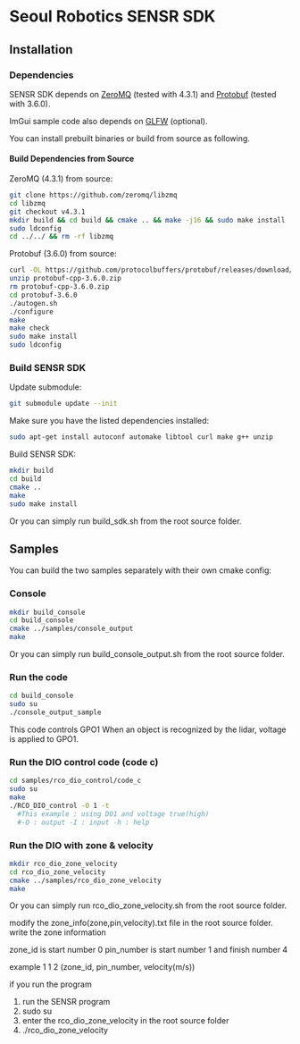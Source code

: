 # Seoul Robotics SENSR SDK

## Installation

### Dependencies

SENSR SDK depends on [ZeroMQ](http://zeromq.org/intro:get-the-software) (tested with 4.3.1) and [Protobuf](https://developers.google.com/protocol-buffers/) (tested with 3.6.0).

ImGui sample code also depends on [GLFW](https://www.glfw.org/) (optional).

You can install prebuilt binaries or build from source as following.

#### Build Dependencies from Source

ZeroMQ (4.3.1) from source:

```bash
git clone https://github.com/zeromq/libzmq
cd libzmq
git checkout v4.3.1
mkdir build && cd build && cmake .. && make -j16 && sudo make install
sudo ldconfig
cd ../../ && rm -rf libzmq
```

Protobuf (3.6.0) from source:

```bash
curl -OL https://github.com/protocolbuffers/protobuf/releases/download/v3.6.0/protobuf-cpp-3.6.0.zip
unzip protobuf-cpp-3.6.0.zip
rm protobuf-cpp-3.6.0.zip
cd protobuf-3.6.0
./autogen.sh
./configure
make
make check
sudo make install
sudo ldconfig
```

### Build SENSR SDK

Update submodule:

```bash
git submodule update --init
```

Make sure you have the listed dependencies installed:

```bash
sudo apt-get install autoconf automake libtool curl make g++ unzip
```

Build SENSR SDK:

```bash
mkdir build
cd build
cmake ..
make
sudo make install
```

Or you can simply run build_sdk.sh from the root source folder.

## Samples

You can build the two samples separately with their own cmake config:

### Console

```bash
mkdir build_console
cd build_console
cmake ../samples/console_output
make
```

Or you can simply run build_console_output.sh from the root source folder.

### Run the code

```bash
cd build_console
sudo su
./console_output_sample
```

This code controls GPO1
When an object is recognized by the lidar, voltage is applied to GPO1.

### Run the DIO control code (code c)
```bash
cd samples/rco_dio_control/code_c
sudo su
make
./RCO_DIO_control -O 1 -t
  #This example : using DO1 and voltage true(high)
  #-O : output -I : input -h : help 
```

### Run the DIO with zone & velocity
```bash
mkdir rco_dio_zone_velocity
cd rco_dio_zone_velocity
cmake ../samples/rco_dio_zone_velocity
make
```
Or you can simply run rco_dio_zone_velocity.sh from the root source folder.

modify the zone_info(zone,pin,velocity).txt file in the root source folder.
write the zone information

zone_id is start number 0
pin_number is start number 1 and finish number 4

example
1 1 2 (zone_id, pin_number, velocity(m/s))

if you run the program
1. run the SENSR program
2. sudo su
3. enter the rco_dio_zone_velocity in the root source folder
4. ./rco_dio_zone_velocity

